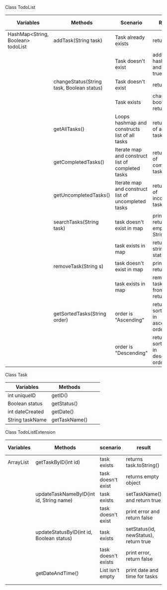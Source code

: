 
Class TodoList

| Variables                         | Methods                                   | Scenario                                                | Result                                 | User story |
|-----------------------------------|-------------------------------------------|---------------------------------------------------------|----------------------------------------|------------|
| HashMap<String, Boolean> todoList | addTask(String task)                      | Task already exists                                     | return false                           | 1          |
|                                   |                                           | Task doesn't exist                                      | add to hashmap and return true         |            |
|                                   | changeStatus(String task, Boolean status) | Task doesn't exist                                      | return false                           | 3          |
|                                   |                                           | Task exists                                             | change bool and return true            |            |
|                                   | getAllTasks()                             | Loops hashmap and constructs<br/> list of all tasks     | returns list of all taskNames          | 2          |
|                                   | getCompletedTasks()                       | Iterate map and construct<br/>list of completed tasks   | return list of completed tasks         | 4          |
|                                   | getUncompletedTasks()                     | Iterate map and construct<br/>list of uncompleted tasks | returns list of incomplete tasks       | 5          |
|                                   | searchTasks(String task)                  | task doesn't exist in map                               | print error, return empty String       | 6          |
|                                   |                                           | task exists in map                                      | return Task string with status         |            |
|                                   | removeTask(String s)                      | task doesn't exist in map                               | print error, return false              | 7          |
|                                   |                                           | task exists in map                                      | remove task key from map, return true  |            |
|                                   | getSortedTasks(String order)              | order is "Ascending"                                    | return sorted list in ascending order  | 8 9        |
|                                   |                                           | order is "Descending"                                   | return sorted list in descending order |            |

Class Task

| Variables       | Methods       |   |   |
|-----------------|---------------|---|---|
| int uniqueID    | getID()       |   |   |
| Boolean status  | getStatus()   |   |   |
| int dateCreated | getDate()     |   |   |
| String taskName | getTaskName() |   |   |

Class TodoListExtension 

| Variables       | Methods                                  | scenario            | result                                | user story |
|-----------------|------------------------------------------|---------------------|---------------------------------------|------------|
| ArrayList<Task> | getTaskByID(int id)                      | task exists         | returns task.toString()               |            |
|                 |                                          | task doesn't exist  | returns empty object                  |            |
|                 | updateTaskNameByID(int id, String name)  | task exists         | setTaskName() and return true         |            |
|                 |                                          | task doesn't exist  | print error and return false          |            |
|                 | updateStatusByID(int id, Boolean status) | task exists         | setStatus(id, newStatus), return true |            |
|                 |                                          | task doesn't exists | print error, return false             |            |
|                 | getDateAndTime()                         | List isn't empty    | print date and time for tasks         |            |
|                 |                                          |                     |                                       |            |
|                 |                                          |                     |                                       |            |
